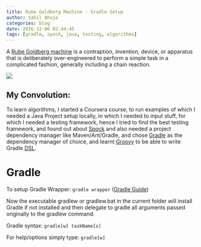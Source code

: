 ```yaml
---
title: Rube Goldberg Machine - Gradle Setup
author: Sahil Ahuja
categories: blog
date: 2016-12-06 02:44:45
tags: [gradle, spock, java, testing, algorithms]
---
```


A [Rube Goldberg machine](https://en.wikipedia.org/wiki/Rube_Goldberg_machine) is a contraption, invention, device, or apparatus that is deliberately over-engineered to perform a simple task in a complicated fashion, generally including a chain reaction.
<!-- more -->
![](/images/Rube_Goldberg_Self_Operating_Napkin.gif)

My Convolution:
---------------
To learn algorithms, I started a Coursera course, to run examples of which I needed a Java Project setup locally, in which I needed to input stuff, for which I needed a testing framework, hence I tried to find the best testing framework, and found out about [Spock](https://en.wikipedia.org/wiki/Spock_(testing_framework)) and also needed a project dependency manager like Maven/Ant/Gradle, and chose [Gradle](https://en.wikipedia.org/wiki/Gradle) as the dependency manager of choice, and learnt [Groovy](https://en.wikipedia.org/wiki/Groovy_(programming_language)) to be able to write Gradle [DSL](https://en.wikipedia.org/wiki/Domain-specific_language).

Gradle
======
To setup Gradle Wrapper: `gradle wrapper` ([Gradle Guide](https://docs.gradle.org/current/userguide/userguide.html))

Now the executable gradlew or gradlew.bat in the current folder will install Gradle if not installed and then delegate to gradle all arguments passed originally to the gradlew command.

Gradle syntax: `gradle[w] taskName[s]`

For help/options simply type: `gradle[w]`
